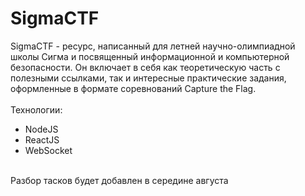 # SigmaCTF

SigmaCTF - ресурс, написанный для летней научно-олимпиадной школы Сигма и посвященный информационной и компьютерной безопасности. Он включает в себя как теоретическую часть с полезными ссылками, так и интересные практические задания, оформленные в формате соревнований Capture the Flag.<br><br>
Технологии:
<ul>
  <li>
    NodeJS
  </li>
  <li>
    ReactJS
  </li>
  <li>
    WebSocket
  </li>
</ul>
<br>
Разбор тасков будет добавлен в середине августа
